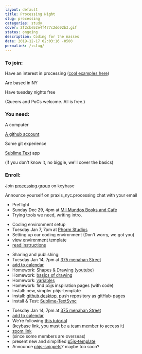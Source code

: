 ```yaml
---
layout: default
title: Processing Night
slug: processing
categories: study
cover: 2f2cbe52e4f477c2dd02b3.gif
status: ongoing
description: Coding for the masses
date: 2019-12-17 02:03:16 -0500
permalink: /:slug/
---
```

<div class="instructions wow">
  <section>
    <h3>To join:</h3>
    <p>Have an interest in processing (<a target="_blank" href="https://www.instagram.com/explore/tags/processing/">cool examples here</a>)</p>
    <p>Are based in NY </p>
    <p>Have tuesday nights free</p>
    <p>(Queers and PoCs welcome. All is free.)</p>
  </section>
  <section>
    <h3>You need:</h3>
    <p>A computer</p>
    <p><a href="https://github.com/login">A github account</a> </p>
    <p>Some git experience</p>
    <p><a href="https://www.sublimetext.com/">Sublime Text</a> app</p>
    <p>(if you don't know it, no biggie, we'll cover the basics)</p>
  </section>
  <section>
    <h3>Enroll:</h3>
    <p>Join <a href="https://keybase.io/team/praxis_nyc.processing">processing group</a> on keybase</p>
    <p>Announce yourself on praxis_nyc.processing chat with your email</p>
  </section>
</div>
<div class="reverse">
  <section class="session wow" id="01">
    <div class="counter"></div>
    <ul class="syllabus">
      <li class="title">Preflight</li>
      <li class="meeting">Sunday Dec 29, 4pm at <a href="https://www.google.com/maps/search/mil+mundos/" target="_blank">Mil Mundos Books and Cafe</a></li>
      <li>
      Trying tools we need, writing intro.</li>    
    </ul>
  </section>
  <section class="session wow" id="02">
    <div class="counter"></div>
    <ul class="syllabus">
      <li class="title">Coding environment setup</li>
      <li class="meeting">Tuesday Jan 7, 7pm at <a href="https://www.google.com/maps/place/Phorm+Studios/@40.7136321,-73.9224489,17z/data=!4m8!1m2!2m1!1sphorm+studios!3m4!1s0x89c25f9388561d31:0xafa7577d72c7535c!8m2!3d40.7140542!4d-73.9216073" target="_blank">Phorm Studios</a></li>
      <li>Setting up our coding environment (Don't worry, we got you)</li>  
      <li class="action"> <a href="https://praxis.nyc/p5js-template/">view environment template</a></li>  
      <li class="action"> <a href="https://github.com/praxisnyc/p5js-template/#p5js-template">read instructions</a></li>
    </ul>
  </section>
  <section class="session wow" id="03">
    <div class="counter"></div>
    <ul class="syllabus">
      <li class="title">Sharing and publishing</li>
      <li class="meeting">Tuesday Jan 14, 7pm at <a href="https://www.google.com/maps?q=375+menahan+street" target="_blank">375 menahan Street</a></li>
      <li class="action"> <a href="/assets/events/processing-3.ics">add to calendar</a></li>
      <li>Homework: <a href='https://www.youtube.com/watch?v=c3TeLi6Ns1E&amp;list=PLRqwX-V7Uu6Zy51Q-x9tMWIv9cueOFTFA&amp;t=0s' target='_blank' class='url'>Shapes & Drawing (youtube)</a></li>
      <li>Homework: <a href='https://thecodingtrain.com/Tutorials/1-p5js-basics/1.3-basics-of-drawing.html' target='_blank' class='url'>basics of drawing</a></li>
      <li>Homework: <a href='https://thecodingtrain.com/Tutorials/2-variables/' target='_blank' class='url'>variables</a></li>
      <li>Homework: find p5js inspiration pages (with code)</li>
      <li>Install: new, simpler p5js-template</li>
      <li>Install: <a href='https://desktop.github.com/'>github desktop</a>, push repository as gitHub-pages</li>
      <li>Install & Test: <a href='http://rayban.vision/#projects/sublime-textsync'>Sublime-TextSync</a></li>
    </ul>
  </section>
  <section class="session wow" id="03">
    <div class="counter"></div>
    <ul class="syllabus">
      <li class="meeting">Tuesday Jan 14, 7pm at <a href="https://www.google.com/maps?q=375+menahan+street" target="_blank">375 menahan Street</a></li>
      <li class="action"> <a href="/assets/events/processing-4.ics">add to calendar</a></li>
      <li>We're following <a href='keybase://team/praxis_nyc.processing/books/p5.js%20-%20All%20you%20need%20to%20know.pdf' target='_blank' class='url'>this tutorial</a></li>
      <li class="sig">(keybase link, you must be <a href="https://keybase.io/team/praxis_nyc.processing" target="_blank">a team member</a> to access it)</li>
      <li><a href="https://zoom.us/j/7245826849">zoom link</a></li>
      <li class="sig">(since some members are overseas)</li>
      <li>present new and simplified <a href='https://github.com/praxisnyc/p5js-template' target='_blank' class='url'>p5js-template</a></li>
      <li>Announce <a href='https://github.com/praxisnyc/p5js-snippets'>p5js-snippets</a>? maybe too soon?</li>
    </ul>
  </section>
</div>
